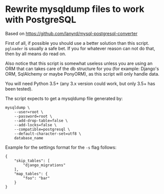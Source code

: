 # Rewrite mysqldump files to work with PostgreSQL

Based on https://github.com/lanyrd/mysql-postgresql-converter

First of all, if possible you should use a better solution
than this script. `pgloader` is usually a safe bet. If
you for whatever reason can not do that, then by all means
do read on.

Also notice that this script is somewhat useless unless you
are using an ORM that can takes care of the db structure for
you (for example: Django's ORM, SqlAlchemy or maybe PonyORM),
as this script will only handle data.

You will need Python 3.5+ (any 3.x version could work, but
only 3.5+ has been tested).

The script expects to get a mysqldump file generated by:

    mysqldump \
        --user=root \
        --password=root \
        --add-drop-table=false \
        --add-locks=false \
        --compatible=postgresql \
        --default-character-set=utf8 \
        database_name

Example for the settings format for the `-s` flag follows:

    {
        "skip_tables": [
            "django_migrations"
        ],
        "map_tables": {
            "foo": "bar"
        }
    }
